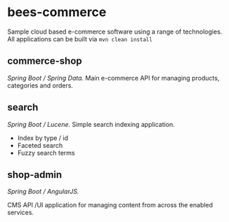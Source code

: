 # bees-commerce
Sample cloud based e-commerce software using a range of technologies.
All applications can be built via `mvn clean install`
 
## commerce-shop
*Spring Boot / Spring Data.*
 Main e-commerce API for managing products, categories and orders.
 
## search
*Spring Boot / Lucene.*
Simple search indexing application.
 

* Index by type / id
* Faceted search
* Fuzzy search terms

## shop-admin
*Spring Boot / AngularJS.*

CMS API  /UI application for managing content from across the enabled services.
